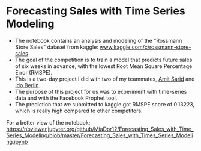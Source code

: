 # Forecasting Sales with Time Series Modeling
* The notebook contains an analysis and modeling of the "Rossmann Store Sales" dataset from kaggle: www.kaggle.com/c/rossmann-store-sales.
* The goal of the competition is to train a model that predicts future sales of six weeks in advance, with the lowest Root Mean Square Percentage Error (RMSPE).
* This is a two-day project I did with two of my teammates, [Amit Sarid](https://github.com/amitsarid) and [Ido Berlin](https://github.com/IdoBerlin).
* The purpose of this project for us was to experiment with time-series data and with the Facebook Prophet tool.
* The prediction that we submitted to kaggle got RMSPE score of 0.13223, which is really high compared to other competitors.

For a better view of the notebook: https://nbviewer.jupyter.org/github/MiaDor12/Forecasting_Sales_with_Time_Series_Modeling/blob/master/Forecasting_Sales_with_Times_Series_Modeling.ipynb
